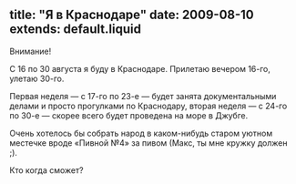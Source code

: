 title: "Я в Краснодаре"
date: 2009-08-10
extends: default.liquid
---
Внимание!

С 16 по 30 августа я буду в Краснодаре. Прилетаю вечером 16-го, улетаю 30-го.

Первая неделя — с 17-го по 23-е — будет занята документальными делами и просто прогулками по Краснодару, вторая неделя — с 24-го по 30-е — скорее всего будет проведена на море в Джубге.

Очень хотелось бы собрать народ в каком-нибудь старом уютном местечке вроде «Пивной №4» за пивом (Макс, ты мне кружку должен ;).

Кто когда сможет?
